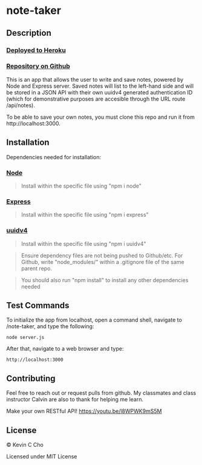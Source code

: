 # note-taker
## Description

### [Deployed to Heroku](https://note-taker-5561109.herokuapp.com/)
### [Repository on Github](https://github.com/kccho2254/note-taker)


This is an app that allows the user to write and save notes, powered by Node and Express server. Saved notes will list to the left-hand side and will be stored in a JSON API with their own uuidv4 generated authentication ID (which for demonstrative purposes are accesible through the URL route /api/notes). 

To be able to save your own notes, you must clone this repo and run it from http://localhost:3000.
## Installation

Dependencies needed for installation:

### [Node](https://nodejs.org/en/)
> Install within the specific file using "npm i node"
### [Express](https://expressjs.com/)
> Install within the specific file using "npm i express"
### [uuidv4](https://www.npmjs.com/package/uuidv4)
> Install within the specific file using "npm i uuidv4"

> Ensure dependency files are not being pushed to Github/etc. For Github, write "node_modules/" within a .gitignore file of the same parent repo. 

> You should also run "npm install" to install any other dependencies needed
## Test Commands

To initialize the app from localhost, open a command shell, navigate to /note-taker, and type the following:

`` node server.js
``

After that, navigate to a web browser and type:

``http://localhost:3000
``

## Contributing
Feel free to reach out or request pulls from github. My classmates and class instructor Calvin are also to thank for helping me learn.



Make your own RESTful API!
https://youtu.be/l8WPWK9mS5M
## License
© Kevin C Cho

Licensed under MIT License